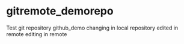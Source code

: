 # gitremote_demorepo
Test git repository
github_demo
changing in local repository
edited in remote
editing in remote
